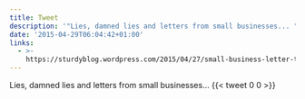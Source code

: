 ```yaml
---
title: Tweet
description: '"Lies, damned lies and letters from small businesses... "'
date: '2015-04-29T06:04:42+01:00'
links:
  - >-
    https://sturdyblog.wordpress.com/2015/04/27/small-business-letter-to-the-telegraph-an-attempt-to-defraud-the-electorate/
---
```

Lies, damned lies and letters from small businesses... 
      {{< tweet 0 0 >}}
    
